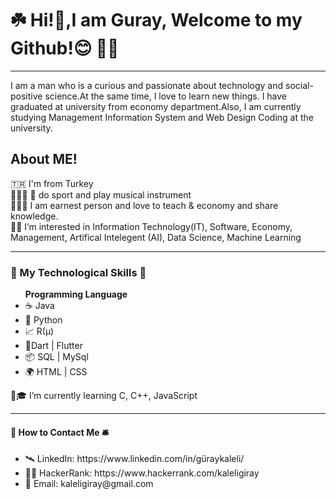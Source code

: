 
<h1><b>☘️ Hi!👋,I am Guray, Welcome to my Github!😊 👨‍💻 </b></h1>
<hr>
I am a man who is a curious and passionate about technology and social-positive science.At the same time, I love to learn new things. I have graduated at university from economy department.Also, I am currently studying Management Information System and Web Design Coding at the university.


<h2><b>About ME!</b></h2>
🇹🇷 I'm from Turkey<br>
🏊‍♀️🏀 🎸 do sport and play musical instrument<br>
👨‍💻💼 I am earnest person and love to teach & economy and share knowledge.<br>
👀🦾 I’m interested in Information Technology(IT), Software, Economy, Management, Artifical Intelegent (AI), Data Science, Machine Learning<br>

</li>
<hr>
<h3><b>🧮 My Technological Skills 📲 </b></h3>

<ul>
  <or>
    <b>Programming Language</b>
    <li>☕️ Java </li>
    <li>🐍 Python </li>
    <li>📈 R(µ) </li>
    <li>📱Dart | Flutter </li>
    <li>📦 SQL | MySql</li>
    <li>🌍 HTML | CSS</li>
  </or>
</ul>
🌱🎓 I’m currently learning C, C++, JavaScript<br>
<hr>
<h4><b> 🚀 How to Contact Me 🛎 </b></h4>

<ul>
  <li> 🛰 LinkedIn: https://www.linkedin.com/in/güraykaleli/</li>
  <li> 👨‍💻 HackerRank: https://www.hackerrank.com/kaleligiray</li>
  <li> 📮 Email: kaleligiray@gmail.com</li>
</ul>


<!---
kaleliguray/kaleliguray is a ✨ special ✨ repository because its `README.md` (this file) appears on your GitHub profile.
You can click the Preview link to take a look at your changes.
--->
